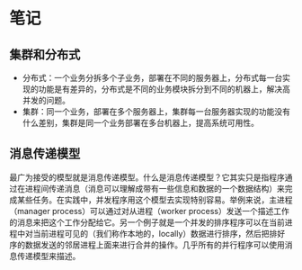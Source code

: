 # 笔记

## 集群和分布式

- 分布式：一个业务分拆多个子业务，部署在不同的服务器上，分布式每一台实现的功能是有差异的，分布式是不同的业务模块拆分到不同的机器上，解决高并发的问题。
- 集群：同一个业务，部署在多个服务器上，集群每一台服务器实现的功能没有什么差别，集群是同一个业务部署在多台机器上，提高系统可用性。

## 消息传递模型

最广为接受的模型就是消息传递模型。什么是消息传递模型？它其实只是指程序通过在进程间传递消息（消息可以理解成带有一些信息和数据的一个数据结构）来完成某些任务。在实践中，并发程序用这个模型去实现特别容易。举例来说，主进程（manager process）可以通过对从进程（worker process）发送一个描述工作的消息来把这个工作分配给它。另一个例子就是一个并发的排序程序可以在当前进程中对当前进程可见的（我们称作本地的，locally）数据进行排序，然后把排好序的数据发送的邻居进程上面来进行合并的操作。几乎所有的并行程序可以使用消息传递模型来描述。

